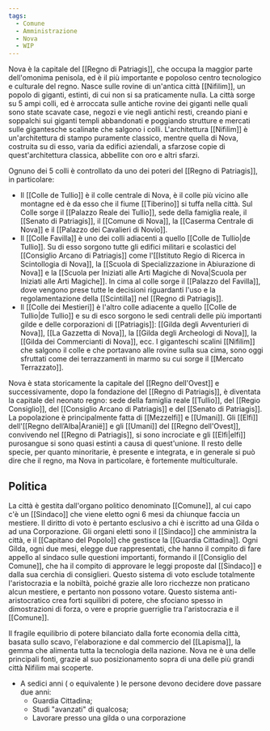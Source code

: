 ```yaml
---
tags:
  - Comune
  - Amministrazione
  - Nova
  - WIP
---
```

Nova è la capitale del [[Regno di Patriagis]], che occupa la maggior parte dell'omonima penisola, ed è il più importante e popoloso centro tecnologico e culturale del regno. Nasce sulle rovine di un'antica città [[Nifilim]], un popolo di giganti, estinti, di cui non si sa praticamente nulla. La città sorge su 5 ampi colli, ed è arroccata sulle antiche rovine dei giganti nelle quali sono state scavate case, negozi e vie negli antichi resti, creando piani e soppalchi sui giganti templi abbandonati e poggiando strutture e mercati sulle gigantesche scalinate che salgono i colli. L'architettura [[Nifilim]] è un'architettura di stampo puramente classico, mentre quella di Nova, costruita su di esso, varia da edifici aziendali, a sfarzose copie di quest'architettura classica, abbellite con oro e altri sfarzi. 

Ognuno dei 5 colli è controllato da uno dei poteri del [[Regno di Patriagis]], in particolare:
- Il [[Colle de Tullio]] è il colle centrale di Nova, è il colle più vicino alle montagne ed è da esso che il fiume [[Tiberino]] si tuffa nella città. Sul Colle sorge il [[Palazzo Reale dei Tullio]], sede della famiglia reale, il [[Senato di Patriagis]], il [[Comune di Nova]], la [[Caserma Centrale di Nova]] e il [[Palazzo dei Cavalieri di Novio]]. 
- Il [[Colle Favilla]] è uno dei colli adiacenti a quello [[Colle de Tullio|de Tullio]]. Su di esso sorgono tutte gli edifici militari e scolastici del [[Consiglio Arcano di Patriagis]] come l'[[Istituto Regio di Ricerca in Scintollogia di Nova]], la [[Scuola di Specializzazione in Abiurazione di Nova]] e la [[Scuola per Iniziati alle Arti Magiche di Nova|Scuola per Iniziati alle Arti Magiche]]. In cima al colle sorge il [[Palazzo del Favilla]], dove vengono prese tutte le decisioni riguardanti l'uso e la regolamentazione della [[Scintilla]] nel [[Regno di Patriagis]]. 
- Il [[Colle dei Mestieri]] è l'altro colle adiacente a quello [[Colle de Tullio|de Tullio]] e su di esco sorgono le sedi centrali delle più importanti gilde e delle corporazioni di [[Patriagis]]: [[Gilda degli Avventurieri di Nova]], [[La Gazzetta di Nova]], la [[Gilda degli Archeologi di Nova]], la [[Gilda dei Commercianti di Nova]], ecc. I giganteschi scalini [[Nifilim]] che salgono il colle e che portavano alle rovine sulla sua cima, sono oggi sfruttati come dei terrazzamenti in marmo su cui sorge il [[Mercato Terrazzato]]. 


Nova è stata storicamente la capitale del [[Regno dell'Ovest]] e successivamente, dopo la fondazione del [[Regno di Patriagis]], è diventata la capitale del neonato regno: sede della famiglia reale [[Tullio]], del [[Regio Consiglio]], del [[Consiglio Arcano di Patriagis]] e del [[Senato di Patriagis]].
La popolazione è principalmente fatta di [[Mezzelfi]] e [[Umani]].
Gli [[Elfi]] dell'[[Regno dell’Alba|Aranië]] e gli [[Umani]] del [[Regno dell'Ovest]], convivendo nel [[Regno di Patriagis]], si sono incrociate e gli [[Elfi|elfi]] purosangue si sono quasi estinti a causa di quest'unione. Il resto delle specie, per quanto minoritarie, è presente e integrata, e in generale si può dire che il regno, ma Nova in particolare, è fortemente multiculturale. 

## Politica

La città è gestita dall'organo politico denominato [[Comune]], al cui capo c'è un [[Sindaco]] che viene eletto ogni 6 mesi da chiunque faccia un mestiere. Il diritto di voto è pertanto esclusivo a chi è iscritto ad una Gilda o ad una Corporazione. 
Gli organi eletti sono il [[Sindaco]] che amministra la città, e il [[Capitano del Popolo]] che gestisce la [[Guardia Cittadina]]. Ogni Gilda, ogni due mesi, elegge due rappresentati, che hanno il compito di fare appello al sindaco sulle questioni importanti, formando il [[Consiglio del Comune]], che ha il compito di approvare le leggi proposte dal [[Sindaco]] e dalla sua cerchia di consiglieri. 
Questo sistema di voto esclude totalmente l'aristocrazia e la nobiltà, poiché grazie alle loro ricchezze non praticano alcun mestiere, e pertanto non possono votare. Questo sistema anti-aristocratico crea forti squilibri di potere, che sfociano spesso in dimostrazioni di forza, o vere e proprie guerriglie tra l'aristocrazia e il [[Comune]].

Il fragile equilibrio di potere bilanciato dalla forte economia della città, basata sullo scavo, l'elaborazione e dal commercio del [[Lapisma]], la gemma che alimenta tutta la tecnologia della nazione. Nova ne è una delle principali fonti, grazie al suo posizionamento sopra di una delle più grandi città Nifilim mai scoperte.

- A sedici anni ( o equivalente ) le persone devono decidere dove passare due anni: 
	- Guardia Cittadina;
	- Studi "avanzati" di qualcosa;
	- Lavorare presso una gilda o una corporazione
